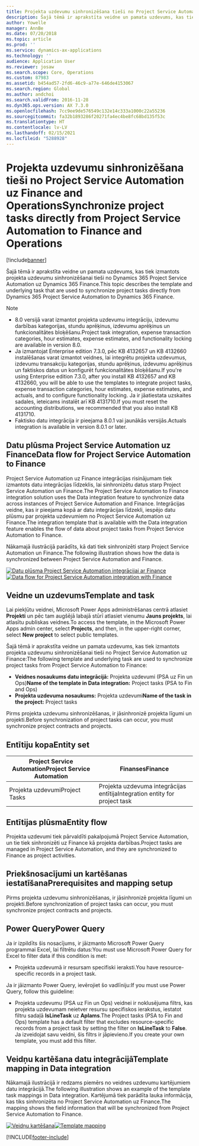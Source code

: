 ```yaml
---
title: Projekta uzdevumu sinhronizēšana tieši no Project Service Automation uz Finance and Operations
description: Šajā tēmā ir aprakstīta veidne un pamata uzdevums, kas tiek izmantots projekta uzdevumu sinhronizēšanai tieši no Microsoft Dynamics 365 Project Service Automation uz Dynamics 365 Finance.
author: Yowelle
manager: AnnBe
ms.date: 07/20/2018
ms.topic: article
ms.prod: ''
ms.service: dynamics-ax-applications
ms.technology: ''
audience: Application User
ms.reviewer: josaw
ms.search.scope: Core, Operations
ms.custom: 87983
ms.assetid: b454ad57-2fd6-46c9-a77e-646de4153067
ms.search.region: Global
ms.author: andchoi
ms.search.validFrom: 2016-11-28
ms.dyn365.ops.version: AX 7.3.0
ms.openlocfilehash: 7cc9ee9de576549c132e14c333a1000c22a55236
ms.sourcegitcommit: fa32b1893286f20271fa4ec4be8fc68bd135f53c
ms.translationtype: HT
ms.contentlocale: lv-LV
ms.lasthandoff: 02/15/2021
ms.locfileid: "5288928"
---
```

# <a name="synchronize-project-tasks-directly-from-project-service-automation-to-finance-and-operations"></a><span data-ttu-id="74992-103">Projekta uzdevumu sinhronizēšana tieši no Project Service Automation uz Finance and Operations</span><span class="sxs-lookup"><span data-stu-id="74992-103">Synchronize project tasks directly from Project Service Automation to Finance and Operations</span></span>

[!include[banner](../includes/banner.md)]

<span data-ttu-id="74992-104">Šajā tēmā ir aprakstīta veidne un pamata uzdevums, kas tiek izmantots projekta uzdevumu sinhronizēšanai tieši no Dynamics 365 Project Service Automation uz Dynamics 365 Finance.</span><span class="sxs-lookup"><span data-stu-id="74992-104">This topic describes the template and underlying task that are used to synchronize project tasks directly from Dynamics 365 Project Service Automation to Dynamics 365 Finance.</span></span>

> [!NOTE]
> - <span data-ttu-id="74992-105">8.0 versijā varat izmantot projekta uzdevumu integrāciju, izdevumu darbības kategorijas, stundu aprēķinus, izdevumu aprēķinus un funkcionalitātes bloķēšanu.</span><span class="sxs-lookup"><span data-stu-id="74992-105">Project task integration, expense transaction categories, hour estimates, expense estimates, and functionality locking are available in version 8.0.</span></span>
> - <span data-ttu-id="74992-106">Ja izmantojat Enterprise edition 7.3.0, pēc KB 4132657 un KB 4132660 instalēšanas varat izmantot veidnes, lai integrētu projekta uzdevumus, izdevumu transakciju kategorijas, stundu aprēķinus, izdevumu aprēķinus un faktiskos datus un konfigurēt funkcionalitātes bloķēšanu.</span><span class="sxs-lookup"><span data-stu-id="74992-106">If you're using Enterprise edition 7.3.0, after you install KB 4132657 and KB 4132660, you will be able to use the templates to integrate project tasks, expense transaction categories, hour estimates, expense estimates, and actuals, and to configure functionality locking.</span></span> <span data-ttu-id="74992-107">Ja ir jāatiestata uzskaites sadales, ieteicams instalēt arī KB 4131710.</span><span class="sxs-lookup"><span data-stu-id="74992-107">If you must reset the accounting distributions, we recommended that you also install KB 4131710.</span></span>
> - <span data-ttu-id="74992-108">Faktisko datu integrācija ir pieejama 8.0.1 vai jaunākās versijās.</span><span class="sxs-lookup"><span data-stu-id="74992-108">Actuals integration is available in version 8.0.1 or later.</span></span>

## <a name="data-flow-for-project-service-automation-to-finance"></a><span data-ttu-id="74992-109">Datu plūsma Project Service Automation uz Finance</span><span class="sxs-lookup"><span data-stu-id="74992-109">Data flow for Project Service Automation to Finance</span></span>

<span data-ttu-id="74992-110">Project Service Automation uz Finance integrācijas risinājumam tiek izmantots datu integrācijas līdzeklis, lai sinhronizētu datus starp Project Service Automation un Finance.</span><span class="sxs-lookup"><span data-stu-id="74992-110">The Project Service Automation to Finance integration solution uses the Data integration feature to synchronize data across instances of Project Service Automation and Finance.</span></span> <span data-ttu-id="74992-111">Integrācijas veidne, kas ir pieejama kopā ar datu integrācijas līdzekli, iespējo datu plūsmu par projekta uzdevumiem no Project Service Automation uz Finance.</span><span class="sxs-lookup"><span data-stu-id="74992-111">The integration template that is available with the Data integration feature enables the flow of data about project tasks from Project Service Automation to Finance.</span></span>

<span data-ttu-id="74992-112">Nākamajā ilustrācijā parādīts, kā dati tiek sinhronizēti starp Project Service Automation un Finance.</span><span class="sxs-lookup"><span data-stu-id="74992-112">The following illustration shows how the data is synchronized between Project Service Automation and Finance.</span></span>

<span data-ttu-id="74992-113">[![Datu plūsma Project Service Automation integrācijai ar Finance](./media/ProjectTasksFlow.png)](./media/ProjectTasksFlow.png)</span><span class="sxs-lookup"><span data-stu-id="74992-113">[![Data flow for Project Service Automation integration with Finance](./media/ProjectTasksFlow.png)](./media/ProjectTasksFlow.png)</span></span>

## <a name="template-and-task"></a><span data-ttu-id="74992-114">Veidne un uzdevums</span><span class="sxs-lookup"><span data-stu-id="74992-114">Template and task</span></span>

<span data-ttu-id="74992-115">Lai piekļūtu veidnei, Microsoft Power Apps administrēšanas centrā atlasiet **Projekti** un pēc tam augšējā labajā stūrī atlasiet vienumu **Jauns projekts**, lai atlasītu publiskas veidnes.</span><span class="sxs-lookup"><span data-stu-id="74992-115">To access the template, in the Microsoft Power Apps admin center, select **Projects**, and then, in the upper-right corner, select **New project** to select public templates.</span></span>

<span data-ttu-id="74992-116">Šajā tēmā ir aprakstīta veidne un pamata uzdevums, kas tiek izmantots projekta uzdevumu sinhronizēšanai tieši no Project Service Automation uz Finance:</span><span class="sxs-lookup"><span data-stu-id="74992-116">The following template and underlying task are used to synchronize project tasks from Project Service Automation to Finance:</span></span>

- <span data-ttu-id="74992-117">**Veidnes nosaukums datu integrācijā:** Projekta uzdevumi (PSA uz Fin un Ops)</span><span class="sxs-lookup"><span data-stu-id="74992-117">**Name of the template in Data integration:** Project tasks (PSA to Fin and Ops)</span></span>
- <span data-ttu-id="74992-118">**Projekta uzdevuma nosaukums:** Projekta uzdevumi</span><span class="sxs-lookup"><span data-stu-id="74992-118">**Name of the task in the project:** Project tasks</span></span>

<span data-ttu-id="74992-119">Pirms projekta uzdevumu sinhronizēšanas, ir jāsinhronizē projekta līgumi un projekti.</span><span class="sxs-lookup"><span data-stu-id="74992-119">Before synchronization of project tasks can occur, you must synchronize project contracts and projects.</span></span>

## <a name="entity-set"></a><span data-ttu-id="74992-120">Entītiju kopa</span><span class="sxs-lookup"><span data-stu-id="74992-120">Entity set</span></span>

| <span data-ttu-id="74992-121">Project Service Automation</span><span class="sxs-lookup"><span data-stu-id="74992-121">Project Service Automation</span></span> | <span data-ttu-id="74992-122">Finanses</span><span class="sxs-lookup"><span data-stu-id="74992-122">Finance</span></span>                             |
|----------------------------|-------------------------------------|
| <span data-ttu-id="74992-123">Projekta uzdevumi</span><span class="sxs-lookup"><span data-stu-id="74992-123">Project Tasks</span></span>              | <span data-ttu-id="74992-124">Projekta uzdevuma integrācijas entītija</span><span class="sxs-lookup"><span data-stu-id="74992-124">Integration entity for project task</span></span> |

## <a name="entity-flow"></a><span data-ttu-id="74992-125">Entītijas plūsma</span><span class="sxs-lookup"><span data-stu-id="74992-125">Entity flow</span></span>

<span data-ttu-id="74992-126">Projekta uzdevumi tiek pārvaldīti pakalpojumā Project Service Automation, un tie tiek sinhronizēti uz Finance kā projekta darbības.</span><span class="sxs-lookup"><span data-stu-id="74992-126">Project tasks are managed in Project Service Automation, and they are synchronized to Finance as project activities.</span></span>

## <a name="prerequisites-and-mapping-setup"></a><span data-ttu-id="74992-127">Priekšnosacījumi un kartēšanas iestatīšana</span><span class="sxs-lookup"><span data-stu-id="74992-127">Prerequisites and mapping setup</span></span>

<span data-ttu-id="74992-128">Pirms projekta uzdevumu sinhronizēšanas, ir jāsinhronizē projekta līgumi un projekti.</span><span class="sxs-lookup"><span data-stu-id="74992-128">Before synchronization of project tasks can occur, you must synchronize project contracts and projects.</span></span>

## <a name="power-query"></a><span data-ttu-id="74992-129">Power Query</span><span class="sxs-lookup"><span data-stu-id="74992-129">Power Query</span></span>

<span data-ttu-id="74992-130">Ja ir izpildīts šis nosacījums, ir jāizmanto Microsoft Power Query programmai Excel, lai filtrētu datus:</span><span class="sxs-lookup"><span data-stu-id="74992-130">You must use Microsoft Power Query for Excel to filter data if this condition is met:</span></span>

- <span data-ttu-id="74992-131">Projekta uzdevumā ir resursam specifiski ieraksti.</span><span class="sxs-lookup"><span data-stu-id="74992-131">You have resource-specific records in a project task.</span></span>

<span data-ttu-id="74992-132">Ja ir jāizmanto Power Query, ievērojiet šo vadlīniju:</span><span class="sxs-lookup"><span data-stu-id="74992-132">If you must use Power Query, follow this guideline:</span></span>

- <span data-ttu-id="74992-133">Projekta uzdevumu (PSA uz Fin un Ops) veidnei ir noklusējuma filtrs, kas projekta uzdevumam neietver resursu specifiskos ierakstus, iestatot filtru sadaļā **IsLineTask** uz **Aplams**.</span><span class="sxs-lookup"><span data-stu-id="74992-133">The Project tasks (PSA to Fin and Ops) template has a default filter that excludes resource-specific records from a project task by setting the filter on **IsLineTask** to **False**.</span></span> <span data-ttu-id="74992-134">Ja izveidojat savu veidni, šis filtrs ir jāpievieno.</span><span class="sxs-lookup"><span data-stu-id="74992-134">If you create your own template, you must add this filter.</span></span>

## <a name="template-mapping-in-data-integration"></a><span data-ttu-id="74992-135">Veidņu kartēšana datu integrācijā</span><span class="sxs-lookup"><span data-stu-id="74992-135">Template mapping in Data integration</span></span>

<span data-ttu-id="74992-136">Nākamajā ilustrācijā ir redzams piemērs no veidnes uzdevumu kartējumiem datu integrācijā.</span><span class="sxs-lookup"><span data-stu-id="74992-136">The following illustration shows an example of the template task mappings in Data integration.</span></span> <span data-ttu-id="74992-137">Kartējumā tiek parādīta lauka informācija, kas tiks sinhronizēta no Project Service Automation uz Finance.</span><span class="sxs-lookup"><span data-stu-id="74992-137">The mapping shows the field information that will be synchronized from Project Service Automation to Finance.</span></span>

<span data-ttu-id="74992-138">[![Veidņu kartēšana](./media/ProjectTasksMapping.png)](./media/ProjectTasksMapping.png)</span><span class="sxs-lookup"><span data-stu-id="74992-138">[![Template mapping](./media/ProjectTasksMapping.png)](./media/ProjectTasksMapping.png)</span></span>


[!INCLUDE[footer-include](../includes/footer-banner.md)]